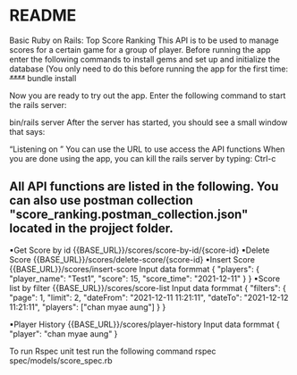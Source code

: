 # README

Basic Ruby on Rails: Top Score Ranking
This API is to be used to manage scores for a certain game for a group of player.
Before running the app enter the following commands to install gems and set up and  initialize the database (You only need to do this before running the app for the first time:
~~_****_~~
bundle install

Now you are ready to try out the app. Enter the following command to start the rails server:

bin/rails server
After the server has started, you should see a small window that says:

“Listening on <some URL ending in C9>”
You can use the URL to use access the API functions
When you are done using the app, you can kill the rails server by typing:
Ctrl-c


All API functions are listed in the following.
You can also use postman collection "score_ranking.postman_collection.json" located in the projject folder.
-------------------------------------------------------
▪Get Score by id
{{BASE_URL}}/scores/score-by-id/{score-id}
▪Delete Score
    {{BASE_URL}}/scores/delete-score/{score-id}
▪Insert Score
    {{BASE_URL}}/scores/insert-score
    Input data formmat
    {
        "players":
        {
            "player_name": "Test1",
            "score": 15,
            "score_time": "2021-12-11"
        }
    }
▪Score list by filter
    {{BASE_URL}}/scores/score-list
    Input data formmat
    {
        "filters":
        {
            "page": 1,
            "limit": 2,
            "dateFrom": "2021-12-11 11:21:11",
            "dateTo": "2021-12-12 11:21:11",
            "players": ["chan myae aung"]
        }
    }

▪Player History
    {{BASE_URL}}/scores/player-history
    Input data formmat
    {
        "player": "chan myae aung"
    }

To run Rspec unit test run the following command
rspec spec/models/score_spec.rb
